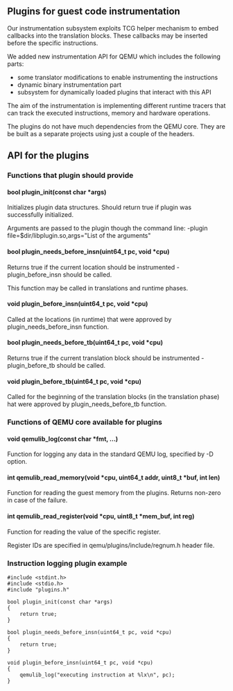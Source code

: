 ## Plugins for guest code instrumentation

Our instrumentation subsystem exploits TCG helper mechanism to embed
callbacks into the translation blocks. These callbacks may be inserted
before the specific instructions.

We added new instrumentation API for QEMU which includes the following parts:
* some translator modifications to enable instrumenting the instructions
* dynamic binary instrumentation part
* subsystem for dynamically loaded plugins that interact with this API

The aim of the instrumentation is implementing different runtime
tracers that can track the executed instructions, memory and
hardware operations.

The plugins do not have much dependencies from the QEMU
core. They are be built as a separate projects using just
a couple of the headers.

## API for the plugins

### Functions that plugin should provide

#### bool plugin_init(const char *args)

Initializes plugin data structures. Should return true if plugin was successfully initialized.

Arguments are passed to the plugin though the command line: -plugin file=$dir/libplugin.so,args="List of the arguments"

#### bool plugin_needs_before_insn(uint64_t pc, void *cpu)

Returns true if the current location should be instrumented - plugin_before_insn should be called.

This function may be called in translations and runtime phases.

#### void plugin_before_insn(uint64_t pc, void *cpu)

Called at the locations (in runtime) that were approved by plugin_needs_before_insn function.

#### bool plugin_needs_before_tb(uint64_t pc, void *cpu)

Returns true if the current translation block should be instrumented - plugin_before_tb should be called.

#### void plugin_before_tb(uint64_t pc, void *cpu)

Called for the beginning of the translation blocks (in the translation phase)
hat were approved by plugin_needs_before_tb function.

### Functions of QEMU core available for plugins

#### void qemulib_log(const char *fmt, ...)

Function for logging any data in the standard QEMU log, specified by -D option.

#### int qemulib_read_memory(void *cpu, uint64_t addr, uint8_t *buf, int len)

Function for reading the guest memory from the plugins. Returns non-zero in case of the failure.

#### int qemulib_read_register(void *cpu, uint8_t *mem_buf, int reg)

Function for reading the value of the specific register.

Register IDs are specified in qemu/plugins/include/regnum.h header file.

### Instruction logging plugin example

```
#include <stdint.h>
#include <stdio.h>
#include "plugins.h"

bool plugin_init(const char *args)
{
    return true;
}

bool plugin_needs_before_insn(uint64_t pc, void *cpu)
{
    return true;
}

void plugin_before_insn(uint64_t pc, void *cpu)
{
    qemulib_log("executing instruction at %lx\n", pc);
}
```
